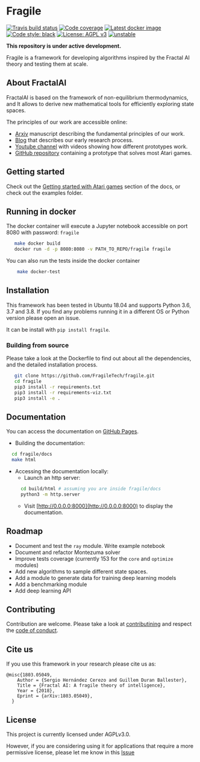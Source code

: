# Fragile
[![Travis build status](https://travis-ci.com/FragileTech/fragile.svg)](https://travis-ci.com/FragileTech/fragile)
[![Code coverage](https://codecov.io/github/FragileTech/fragile/coverage.svg)](https://codecov.io/github/FragileTech/fragile)
[![Latest docker image](https://badgen.net/docker/pulls/fragiletech/fragile)](https://hub.docker.com/r/fragiletech/fragile/tags)
[![Code style: black](https://img.shields.io/badge/code%20style-black-000000.svg)](https://github.com/ambv/black)
[![License: AGPL v3](https://img.shields.io/badge/License-AGPL%20v3-blue.svg)](https://www.gnu.org/licenses/agpl-3.0)
[![unstable](http://badges.github.io/stability-badges/dist/unstable.svg)](http://github.com/badges/stability-badges)

**This repository is under active development.**

Fragile is a framework for developing algorithms inspired by the Fractal AI theory and testing them at scale.

## About FractalAI

FractalAI is based on the framework of non-equilibrium thermodynamics, and It allows to derive new 
mathematical tools for efficiently exploring state spaces.
 
 The principles of our work are accessible online:

- [Arxiv](https://arxiv.org/abs/1803.05049) manuscript describing the fundamental principles of our work.
- [Blog](http://entropicai.blogspot.com) that describes our early research process.
- [Youtube channel](https://www.youtube.com/user/finaysergio/videos) with videos showing how different prototypes work.
- [GitHub repository](https://github.com/FragileTech/FractalAI) containing a prototype that solves most Atari games.

## Getting started 

Check out the [Getting started with Atari games](https://fragiletech.github.io/fragile/resources/examples/examples_index.html#getting-started) 
section of the docs, or check out the examples folder.

## Running in docker
The docker container will execute a Jupyter notebook accessible on port 8080 with password: `fragile`

```bash
   make docker build
   docker run -d -p 8080:8080 -v PATH_TO_REPO/fragile fragile 
```

You can also run the tests inside the docker container
```bash
    make docker-test
```

## Installation
This framework has been tested in Ubuntu 18.04 and supports Python 3.6, 3.7 and 3.8. 
If you find any problems running it in a different OS or Python version please open an issue.

It can be install with `pip install fragile`.

### Building from source

Please take a look at the Dockerfile to find out about all the dependencies, and the detailed 
installation process.

```bash
   git clone https://github.com/FragileTech/fragile.git
   cd fragile
   pip3 install -r requirements.txt
   pip3 install -r requirements-viz.txt
   pip3 install -e .
```

## Documentation

You can access the documentation on [GitHub Pages](https://fragiletech.github.io/fragile/).

* Building the documentation:
    
```bash
  cd fragile/docs
  make html
``` 

* Accessing the documentation locally:
    - Launch an http server:
    ```bash
      cd build/html # assuming you are inside fragile/docs
      python3 -m http.server      
    ```
    - Visit [http://0.0.0.0:8000](http://0.0.0.0:8000) to display the documentation.
    
## Roadmap

- Document and test the `ray` module. Write example notebook
- Document and refactor Montezuma solver
- Improve tests coverage (currently 153 for the `core` and `optimize` modules)
- Add new algorithms to sample different state spaces.
- Add a module to generate data for training deep learning models
- Add a benchmarking module
- Add deep learning API

## Contributing

Contribution are welcome. Please take a look at [contributining](docsrc/markdown/CONTRIBUTING.md) 
and respect the [code of conduct](docsrc/markdown/CODE_OF_CONDUCT.md).
    
## Cite us
If you use this framework in your research please cite us as:

    @misc{1803.05049,
        Author = {Sergio Hernández Cerezo and Guillem Duran Ballester},
        Title = {Fractal AI: A fragile theory of intelligence},
        Year = {2018},
        Eprint = {arXiv:1803.05049},
      }
      
## License

This project is currently licensed under AGPLv3.0. 

However, if you are considering using it for applications that require a more permissive license, 
please let me know in this [Issue](https://github.com/Guillemdb/fragile/issues/5)

